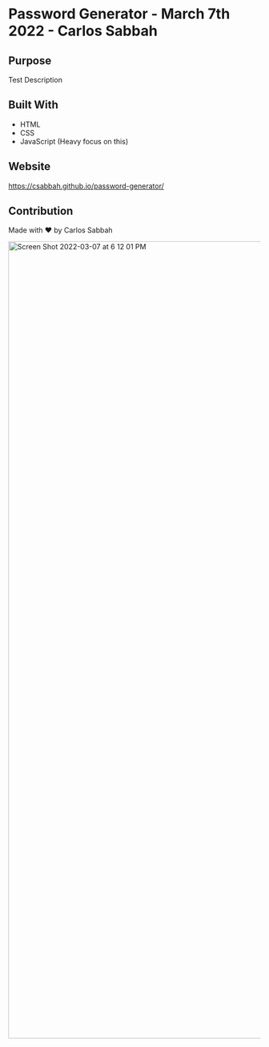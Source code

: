 # Password Generator - March 7th 2022 - Carlos Sabbah

## Purpose

Test Description

## Built With

- HTML
- CSS
- JavaScript (Heavy focus on this)

## Website

https://csabbah.github.io/password-generator/

## Contribution

Made with ❤️ by Carlos Sabbah

<img width="1591" alt="Screen Shot 2022-03-07 at 6 12 01 PM" src="https://user-images.githubusercontent.com/91699101/157133852-08acf0ab-b912-42fd-838f-47d10e5d6770.png">
